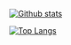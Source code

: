 [![Github stats](https://github-readme-stats.vercel.app/api?username=koshiera&count_private=true&hide=stars)](https://github-readme-stats.vercel.app/api?username=koshiera&count_private=true&hide=stars)

[![Top Langs](https://github-readme-stats.vercel.app/api/top-langs/?username=koshiera&layout=compact)](https://github-readme-stats.vercel.app/api/top-langs/?username=koshiera&layout=compact)

